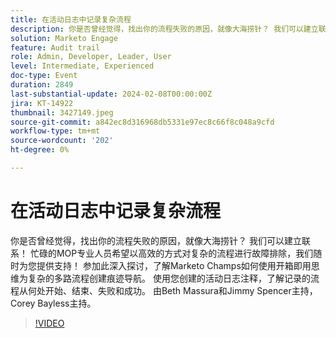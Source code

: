 ```yaml
---
title: 在活动日志中记录复杂流程
description: 你是否曾经觉得，找出你的流程失败的原因，就像大海捞针？ 我们可以建立联系！ 忙碌的MOP专业人员希望以高效的方式对复杂的流程进行故障排除，我们随时为您提供支持！ 参加此深入探讨，了解Marketo Champs如何使用开箱即用思维为复杂的多路流程创建痕迹导航。 使用您创建的活动日志注释，了解记录的流程从何处开始、结束、失败和成功。 由Beth Massura和Jimmy Spencer主持，Corey Bayless主持。
solution: Marketo Engage
feature: Audit trail
role: Admin, Developer, Leader, User
level: Intermediate, Experienced
doc-type: Event
duration: 2849
last-substantial-update: 2024-02-08T00:00:00Z
jira: KT-14922
thumbnail: 3427149.jpeg
source-git-commit: a842ec8d316968db5331e97ec8c66f8c048a9cfd
workflow-type: tm+mt
source-wordcount: '202'
ht-degree: 0%

---
```



# 在活动日志中记录复杂流程

你是否曾经觉得，找出你的流程失败的原因，就像大海捞针？ 我们可以建立联系！ 忙碌的MOP专业人员希望以高效的方式对复杂的流程进行故障排除，我们随时为您提供支持！ 参加此深入探讨，了解Marketo Champs如何使用开箱即用思维为复杂的多路流程创建痕迹导航。 使用您创建的活动日志注释，了解记录的流程从何处开始、结束、失败和成功。 由Beth Massura和Jimmy Spencer主持，Corey Bayless主持。

>[!VIDEO](https://video.tv.adobe.com/v/3427149/?learn=on)
